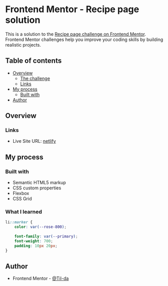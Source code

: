# Frontend Mentor - Recipe page solution

This is a solution to the [Recipe page challenge on Frontend Mentor](https://www.frontendmentor.io/challenges/recipe-page-KiTsR8QQKm). Frontend Mentor challenges help you improve your coding skills by building realistic projects. 

## Table of contents

- [Overview](#overview)
  - [The challenge](#the-challenge)
  - [Links](#links)
- [My process](#my-process)
  - [Built with](#built-with)
- [Author](#author)


## Overview

### Links

- Live Site URL: [netlify](https://67dad2f8627bc000bc9bb80c--delicate-kelpie-aa0e23.netlify.app/)

## My process

### Built with

- Semantic HTML5 markup
- CSS custom properties
- Flexbox
- CSS Grid


### What I learned

```css
li::marker {
    color: var(--rose-800);
    
    font-family: var(--primary);
    font-weight: 700;
    padding: 10px 20px;
}
```

## Author

- Frontend Mentor - [@Til-da](https://www.frontendmentor.io/profile/Til-da)

